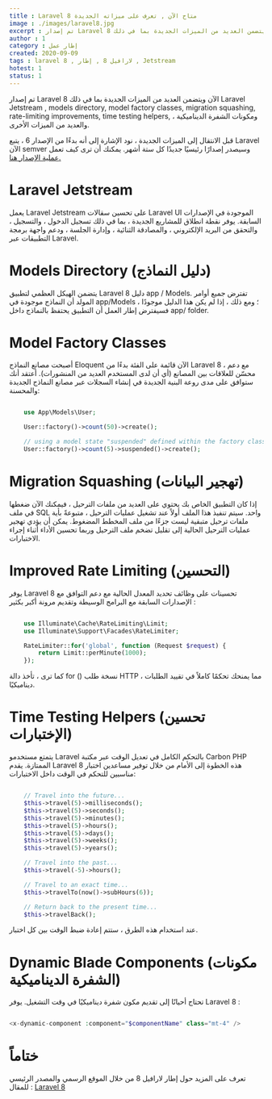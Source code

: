 ```yaml
---
title : Laravel 8 متاح الآن , تعرف على ميزاته الجديدة
image : ./images/laravel8.jpg
excerpt : تم إصدار Laravel 8 الآن ويتضمن العديد من الميزات الجديدة بما في ذلك Laravel Jetstream
author : 1
category : إطار عمل 
created: 2020-09-09
tags : laravel 8 , لارافيل 8 , إطار , Jetstream
hotest: 1
status: 1
---
```

تم إصدار Laravel 8 الآن ويتضمن العديد من الميزات الجديدة بما في ذلك Laravel Jetstream , models directory, model factory classes, migration squashing, rate-limiting improvements, time testing helpers, ومكونات الشفرة الديناميكية ، والعديد من الميزات الأخرى.

قبل الانتقال إلى الميزات الجديدة ، نود الإشارة إلى أنه بدءًا من الإصدار 6 ، يتبع Laravel الآن semver وسيصدر إصدارًا رئيسيًا جديدًا كل ستة أشهر. يمكنك أن ترى كيف تعمل [عملية الإصدار هنا.](https://laravel-news.com/laravel-releases)

# Laravel Jetstream 

يعمل Laravel Jetstream على تحسين سقالات Laravel UI الموجودة في الإصدارات السابقة. يوفر نقطة انطلاق للمشاريع الجديدة ، بما في ذلك تسجيل الدخول ، والتسجيل ، والتحقق من البريد الإلكتروني ، والمصادقة الثنائية ، وإدارة الجلسة ، ودعم واجهة برمجة التطبيقات عبر Laravel.

# Models Directory (دليل النماذج)

يتضمن الهيكل العظمي لتطبيق Laravel 8 دليل app / Models. تفترض جميع أوامر المولد أن النماذج موجودة في app/Models ؛ ومع ذلك ، إذا لم يكن هذا الدليل موجودًا ، فسيفترض إطار العمل أن التطبيق يحتفظ بالنماذج داخل app/ folder.

# Model Factory Classes

أصبحت مصانع النماذج Eloquent الآن قائمة على الفئة بدءًا من Laravel 8 ، مع دعم محسّن للعلاقات بين المصانع (أي أن لدى المستخدم العديد من المنشورات). أعتقد أنك ستوافق على مدى روعة البنية الجديدة في إنشاء السجلات عبر مصانع النماذج الجديدة والمحسنة:

``` php 

    use App\Models\User;

    User::factory()->count(50)->create();

    // using a model state "suspended" defined within the factory class
    User::factory()->count(5)->suspended()->create();

```

# Migration Squashing (تهجير البيانات)

إذا كان التطبيق الخاص بك يحتوي على العديد من ملفات الترحيل ، فيمكنك الآن ضغطها في ملف SQL واحد. سيتم تنفيذ هذا الملف أولاً عند تشغيل عمليات الترحيل ، متبوعةً بأية ملفات ترحيل متبقية ليست جزءًا من ملف المخطط المضغوط. يمكن أن يؤدي تهجير عمليات الترحيل الحالية إلى تقليل تضخم ملف الترحيل وربما تحسين الأداء أثناء إجراء الاختبارات.

# Improved Rate Limiting (التحسين)

يوفر Laravel 8 تحسينات على وظائف تحديد المعدل الحالية مع دعم التوافق مع الإصدارات السابقة مع البرامج الوسيطة  وتقديم مرونة أكبر بكثير : 

``` php

    use Illuminate\Cache\RateLimiting\Limit;
    use Illuminate\Support\Facades\RateLimiter;

    RateLimiter::for('global', function (Request $request) {
        return Limit::perMinute(1000);
    });

```

كما ترى ، تأخذ دالة for () نسخة طلب HTTP ، مما يمنحك تحكمًا كاملاً في تقييد الطلبات ديناميكيًا.

# Time Testing Helpers (تحسين الإختبارات)

يتمتع مستخدمو Laravel بالتحكم الكامل في تعديل الوقت عبر مكتبة Carbon PHP الممتازة. يقدم Laravel 8 هذه الخطوة إلى الأمام من خلال توفير مساعدين اختبار مناسبين للتحكم في الوقت داخل الاختبارات:

``` php 

    // Travel into the future...
    $this->travel(5)->milliseconds();
    $this->travel(5)->seconds();
    $this->travel(5)->minutes();
    $this->travel(5)->hours();
    $this->travel(5)->days();
    $this->travel(5)->weeks();
    $this->travel(5)->years();

    // Travel into the past...
    $this->travel(-5)->hours();

    // Travel to an exact time...
    $this->travelTo(now()->subHours(6));

    // Return back to the present time...
    $this->travelBack();

```

عند استخدام هذه الطرق ، ستتم إعادة ضبط الوقت بين كل اختبار.


# Dynamic Blade Components (مكونات الشفرة الديناميكية)

تحتاج أحيانًا إلى تقديم مكون شفرة ديناميكيًا في وقت التشغيل. يوفر Laravel 8 <x-dynamic-component /> : 

``` php

<x-dynamic-component :component="$componentName" class="mt-4" />


```

# ختاماً

تعرف على المزيد حول إطار لارافيل 8 من خلال الموقع الرسمي والمصدر الرئيسي للمقال : [Laravel 8](https://laravel.com/docs/8.x/releases)


